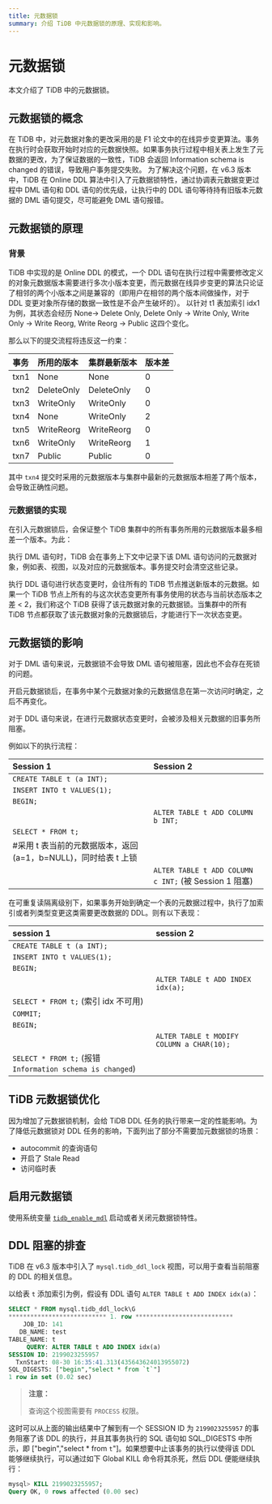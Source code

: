 ```yaml
---
title: 元数据锁
summary: 介绍 TiDB 中元数据锁的原理、实现和影响。
---
```


# 元数据锁

本文介绍了 TiDB 中的元数据锁。

## 元数据锁的概念

在 TiDB 中，对元数据对象的更改采用的是 F1 论文中的在线异步变更算法。事务在执行时会获取开始时对应的元数据快照。如果事务执行过程中相关表上发生了元数据的更改，为了保证数据的一致性，TiDB 会返回 Information schema is changed 的错误，导致用户事务提交失败。
为了解决这个问题，在 v6.3 版本中，TiDB 在 Online DDL 算法中引入了元数据锁特性，通过协调表元数据变更过程中  DML 语句和 DDL 语句的优先级，让执行中的 DDL 语句等待持有旧版本元数据的 DML 语句提交，尽可能避免 DML 语句报错。

## 元数据锁的原理

### 背景

TiDB 中实现的是 Online DDL 的模式，一个 DDL 语句在执行过程中需要修改定义的对象元数据版本需要进行多次小版本变更，而元数据在线异步变更的算法只论证了相邻的两个小版本之间是兼容的（即用户在相邻的两个版本间做操作，对于DDL 变更对象所存储的数据一致性是不会产生破坏的）。
以针对 t1 表加索引 idx1 为例，其状态会经历 None-> Delete Only, Delete Only -> Write Only, Write Only -> Write Reorg, Write Reorg -> Public 这四个变化。

那么以下的提交流程将违反这一约束：

| 事务   | 所用的版本      | 集群最新版本     | 版本差 |
|:-----|:-----------|:-----------|:----|
| txn1 | None       | None       | 0   |
| txn2 | DeleteOnly | DeleteOnly | 0   |
| txn3 | WriteOnly  | WriteOnly  | 0   |
| txn4 | None       | WriteOnly  | 2   |
| txn5 | WriteReorg | WriteReorg | 0   |
| txn6 | WriteOnly  | WriteReorg | 1   |
| txn7 | Public     | Public     | 0   |

其中 `txn4` 提交时采用的元数据版本与集群中最新的元数据版本相差了两个版本，会导致正确性问题。

### 元数据锁的实现

在引入元数据锁后，会保证整个 TiDB 集群中的所有事务所用的元数据版本最多相差一个版本。为此：

执行 DML 语句时，TiDB 会在事务上下文中记录下该 DML 语句访问的元数据对象，例如表、视图，以及对应的元数据版本。事务提交时会清空这些记录。

执行 DDL 语句进行状态变更时，会往所有的 TiDB 节点推送新版本的元数据。如果一个 TiDB 节点上所有的与这次状态变更所有事务使用的状态与当前状态版本之差 < 2，我们称这个 TiDB 获得了该元数据对象的元数据锁。当集群中的所有 TiDB 节点都获取了该元数据对象的元数据锁后，才能进行下一次状态变更。

## 元数据锁的影响

对于 DML 语句来说，元数据锁不会导致 DML 语句被阻塞，因此也不会存在死锁的问题。

开启元数据锁后，在事务中某个元数据对象的元数据信息在第一次访问时确定，之后不再变化。

对于 DDL 语句来说，在进行元数据状态变更时，会被涉及相关元数据的旧事务所阻塞。

例如以下的执行流程：

| Session 1                                                 | Session 2                                       |
|:----------------------------------------------------------|:------------------------------------------------|
| `CREATE TABLE t (a INT);`                                   |                                                 |
| `INSERT INTO t VALUES(1);`                                  |                                                 | 
| `BEGIN;`                                                    |                                                 |
|                                                           | `ALTER TABLE t ADD COLUMN b INT;`                  |    
| `SELECT * FROM t;`  
|#采用 t 表当前的元数据版本，返回(a=1，b=NULL)，同时给表 t 上锁  |                                                                                   
 |                                                           | `ALTER TABLE t ADD COLUMN c INT;` (被 Session 1 阻塞) |

在可重复读隔离级别下，如果事务开始到确定一个表的元数据过程中，执行了加索引或者列类型变更这类需要更改数据的 DDL。则有以下表现：
 
| session 1                                           | session 2                                       |
|:----------------------------------------------------|:------------------------------------------------|
| `CREATE TABLE t (a INT);`                             |                                                 |
| `INSERT INTO t VALUES(1);`                           |                                                 |
| `BEGIN;`                                              |                                                 |
|                                                     | `ALTER TABLE t ADD INDEX idx(a);`                  |
| `SELECT * FROM t;` (索引 idx 不可用)                       |                                                 |
| `COMMIT;`                                            |                                                 |
| `BEGIN;`                                              |                                                 | 
|                                                     | `ALTER TABLE t MODIFY COLUMN a CHAR(10);`         |
| `SELECT * FROM t;` (报错 `Information schema is changed`) |                                                 |

## TiDB 元数据锁优化

因为增加了元数据锁机制，会给 TiDB DDL 任务的执行带来一定的性能影响。为了降低元数据锁对 DDL 任务的影响，下面列出了部分不需要加元数据锁的场景：

+ autocommit 的查询语句
+ 开启了 Stale Read
+ 访问临时表

## 启用元数据锁

使用系统变量 [`tidb_enable_mdl`](/system-variables.md#tidb_enable_mdl-从-v630-版本开始引入) 启动或者关闭元数据锁特性。

## DDL 阻塞的排查

TiDB 在 v6.3 版本中引入了 `mysql.tidb_ddl_lock` 视图，可以用于查看当前阻塞的 DDL 的相关信息。

以给表 `t` 添加索引为例，假设有 DDL 语句 `ALTER TABLE t ADD INDEX idx(a)`：

```sql
SELECT * FROM mysql.tidb_ddl_lock\G
*************************** 1. row ***************************
    JOB_ID: 141
   DB_NAME: test
TABLE_NAME: t
     QUERY: ALTER TABLE t ADD INDEX idx(a)
SESSION ID: 2199023255957
  TxnStart: 08-30 16:35:41.313(435643624013955072)
SQL_DIGESTS: ["begin","select * from `t`"]
1 row in set (0.02 sec)
```

> **注意：**
>
> 查询这个视图需要有 `PROCESS` 权限。

这时可以从上面的输出结果中了解到有一个 SESSION ID 为 `2199023255957` 的事务阻塞了该 DDL 的执行，并且其事务执行的 SQL 语句如 SQL_DIGESTS 中所示，即 ["begin","select * from `t`"]。如果想要中止该事务的执行以使得该 DDL 能够继续执行，可以通过如下 Global KILL 命令将其杀死，然后 DDL 便能继续执行：

```sql
mysql> KILL 2199023255957;
Query OK, 0 rows affected (0.00 sec)
```
